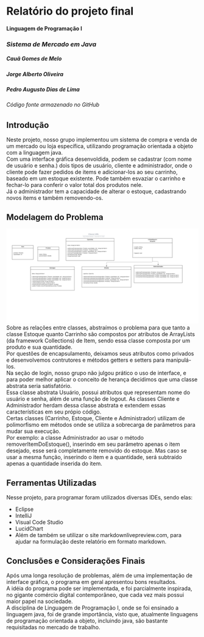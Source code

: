 # **Relatório do projeto final**
#### **Linguagem de Programação I**
  
### *Sistema de Mercado em Java*

##### Cauã Gomes de Melo
##### Jorge Alberto Oliveira
##### Pedro Augusto Dias de Lima

###### Código fonte armazenado no GitHub

## Introdução
Neste projeto, nosso grupo implementou um sistema de compra e venda de um mercado ou loja específica, utilizando programação orientada a objeto com a linguagem java.  
Com uma interface gráfica desenvoldida, podem se cadastrar (com nome de usuário e senha.) dois tipos de usuário, cliente e administrador, onde o cliente pode fazer pedidos de items e adicionar-los ao seu carrinho, baseado em um estoque existente. Pode também esvaziar o carrinho e fechar-lo para conferir o valor total dos produtos nele.   
Já o administrador tem a capacidade de alterar o estoque, cadastrando novos items e também removendo-os.

## Modelagem do Problema
![Diagrama](/Classe%20UML.png) 
Sobre as relações entre classes, abstraímos o problema para que tanto a classe Estoque quanto Carrinho são compostos por atributos de ArrayLists (da framework Collections) de Item, sendo essa classe composta por um produto e sua quantidade.  
Por questões de encapsulamento, deixamos seus atributos como privados e desenvolvemos contrutores e métodos getters e setters para manipulá-los.  
Na seção de login, nosso grupo não julgou prático o uso de interface, e para poder melhor aplicar o conceito de herança decidimos que uma classe abstrata seria satisfatório.  
Essa classe abstrata Usuário, possui atributos que representam nome do usuário e senha, além de uma função de logout. As classes Cliente e Administrador herdam dessa classe abstrata e extendem essas características em seu própio código.  
Certas classes (Carrinho, Estoque, Cliente e Administrador) utilizam de polimorfismo em métodos onde se utiliza a sobrecarga de parâmetros para mudar sua execução.  
Por exemplo: a classe Administrador ao usar o método removerItemDoEstoque(), inserindo em seu parâmetro apenas o item desejado, esse será completamente removido do estoque. Mas caso se usar a mesma função, inserindo o item e a quantidade, será subtraído apenas a quantidade inserida do item.


## Ferramentas Utilizadas  
Nesse projeto, para programar foram utilizados diversas IDEs, sendo elas:
* Eclipse
* IntelliJ
* Visual Code Studio  
* LucidChart
* Além de também se utilizar o site markdownlivepreview.com, para ajudar na formulação deste relatório em formato markdown.

## Conclusões e Considerações Finais  
Após uma longa resolução de problemas, além de uma implementação de interface gráfica, o programa em geral apresentou bons resultados.  
A idéia do programa pode ser implementada, e foi parcialmente inspirada, no gigante comércio digital contemporâneo, que cada vez mais possui maior papel na sociedade.  
A disciplina de Linguagem de Programação I, onde se foi ensinado a linguagem java, foi de grande importância, visto que, atualmente linguagens de programação orientada a objeto, incluindo java, são bastante requisitadas no mercado de trabalho.
